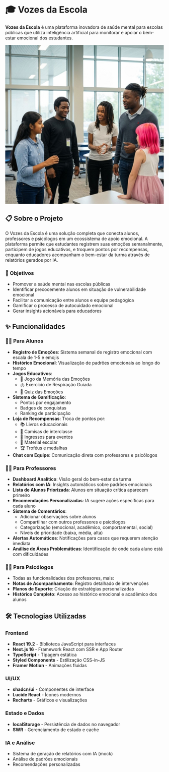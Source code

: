 # 🎓 Vozes da Escola

**Vozes da Escola** é uma plataforma inovadora de saúde mental para escolas públicas que utiliza inteligência artificial para monitorar e apoiar o bem-estar emocional dos estudantes.

![Vozes da Escola Banner](public/diverse-students-and-teachers-in-modern-school-env.jpg)

## 📋 Sobre o Projeto

O Vozes da Escola é uma solução completa que conecta alunos, professores e psicólogos em um ecossistema de apoio emocional. A plataforma permite que estudantes registrem suas emoções semanalmente, participem de jogos educativos, e troquem pontos por recompensas, enquanto educadores acompanham o bem-estar da turma através de relatórios gerados por IA.

### 🎯 Objetivos

- Promover a saúde mental nas escolas públicas
- Identificar precocemente alunos em situação de vulnerabilidade emocional
- Facilitar a comunicação entre alunos e equipe pedagógica
- Gamificar o processo de autocuidado emocional
- Gerar insights acionáveis para educadores

## ✨ Funcionalidades

### 👨‍🎓 Para Alunos

- **Registro de Emoções**: Sistema semanal de registro emocional com escala de 1-5 e emojis
- **Histórico Emocional**: Visualização de padrões emocionais ao longo do tempo
- **Jogos Educativos**:
  - 🧠 Jogo da Memória das Emoções
  - 🫁 Exercício de Respiração Guiada
  - 📝 Quiz das Emoções
- **Sistema de Gamificação**:
  - Pontos por engajamento
  - Badges de conquistas
  - Ranking de participação
- **Loja de Recompensas**: Troca de pontos por:
  - 📚 Livros educacionais
  - 👕 Camisas de interclasse
  - 🎫 Ingressos para eventos
  - 🎨 Material escolar
  - 🏆 Troféus e medalhas
- **Chat com Equipe**: Comunicação direta com professores e psicólogos

### 👨‍🏫 Para Professores

- **Dashboard Analítico**: Visão geral do bem-estar da turma
- **Relatórios com IA**: Insights automáticos sobre padrões emocionais
- **Lista de Alunos Priorizada**: Alunos em situação crítica aparecem primeiro
- **Recomendações Personalizadas**: IA sugere ações específicas para cada aluno
- **Sistema de Comentários**: 
  - Adicionar observações sobre alunos
  - Compartilhar com outros professores e psicólogos
  - Categorização (emocional, acadêmico, comportamental, social)
  - Níveis de prioridade (baixa, média, alta)
- **Alertas Automáticos**: Notificações para casos que requerem atenção imediata
- **Análise de Áreas Problemáticas**: Identificação de onde cada aluno está com dificuldades

### 👨‍⚕️ Para Psicólogos

- Todas as funcionalidades dos professores, mais:
- **Notas de Acompanhamento**: Registro detalhado de intervenções
- **Planos de Suporte**: Criação de estratégias personalizadas
- **Histórico Completo**: Acesso ao histórico emocional e acadêmico dos alunos

## 🛠️ Tecnologias Utilizadas

### Frontend
- **React 19.2** - Biblioteca JavaScript para interfaces
- **Next.js 16** - Framework React com SSR e App Router
- **TypeScript** - Tipagem estática
- **Styled Components** - Estilização CSS-in-JS
- **Framer Motion** - Animações fluidas

### UI/UX
- **shadcn/ui** - Componentes de interface
- **Lucide React** - Ícones modernos
- **Recharts** - Gráficos e visualizações

### Estado e Dados
- **localStorage** - Persistência de dados no navegador
- **SWR** - Gerenciamento de estado e cache

### IA e Análise
- Sistema de geração de relatórios com IA (mock)
- Análise de padrões emocionais
- Recomendações personalizadas
